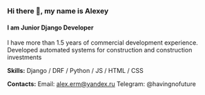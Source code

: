 ### Hi there 👋, my name is Alexey
#### I am Junior Django Developer

I have more than 1.5 years of commercial development experience. Developed automated systems for construction and construction investments

**Skills:**
Django / DRF / Python / JS / HTML / CSS

**Contacts:**
Email: alex.erm@yandex.ru
Telegram: @havingnofuture
